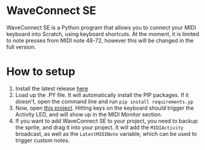 # WaveConnect SE

WaveConnect SE is a Python program that allows you to connect your MIDI keyboard into Scratch, using keyboard shortcuts.
At the moment, it is limited to note presses from MIDI note 48-72, however this will be changed in the full version.

# How to setup

1. Install the latest release [here](https://github.com/freshfroiz/WaveConnect-SE/releases/)
2. Load up the .PY file. It will automatically install the PIP packages. If it doesn't, open the command line and run
  `pip install requirements.yp`
3. Now, open [this project](https://scratch.mit.edu/projects/1045527127/). Hitting keys on the keyboard should trigger the Activity LED, and will show up in the MIDI Monitor section.
4. If you want to add WaveConnect SE to your project, you need to backup the sprite, and drag it into your project. It will add the `MIDIActivity` broadcast, as well as the `LatestMIDINote` variable, which can be used to trigger custom notes.
